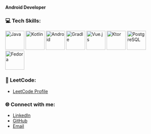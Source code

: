 **Android Developer**

### 💻 Tech Skills:
<p> 
  <img src="https://skillicons.dev/icons?i=java" alt="Java" width="60" height="60"/> 
  <img src="https://skillicons.dev/icons?i=kotlin" alt="Kotlin" width="60" height="60"/> 
  <img src="https://skillicons.dev/icons?i=androidstudio" alt="Android" width="60" height="60"/> 
  <img src="https://skillicons.dev/icons?i=gradle" alt="Gradle" width="60" height="60"/>
  <img src="https://skillicons.dev/icons?i=vue" alt="Vue.js" width="60" height="60"/> 
  <img src="https://skillicons.dev/icons?i=ktor" alt="Ktor" width="60" height="60"/> 
  <img src="https://skillicons.dev/icons?i=postgresql" alt="PostgreSQL" width="60" height="60"/>    
  <img src="https://skillicons.dev/icons?i=Linux" alt="Fedora" width="60" height="60"/> 
</p>

### 🚀 LeetCode:
- [LeetCode Profile](https://leetcode.com/aibabroski/)

### 🌐 Connect with me:
- [LinkedIn](https://www.linkedin.com/in/aibekmurat)
- [GitHub](https://github.com/aibabroski)
- [Email](mailto:mr.aibek.developer@gmail.com)
